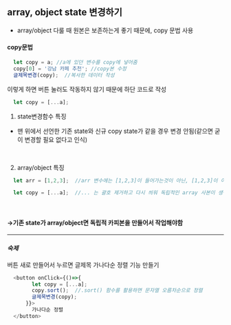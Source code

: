 ## array, object state 변경하기

- array/object 다룰 때 원본은 보존하는게 좋기 때문에, copy 문법 사용

<h4>copy문법</h4>

```javaScript
  let copy = a; //a에 있던 변수를 copy에 넣어줌
  copy[0] = '강남 카페 추천'; //copy본 수정
  글제목변경(copy);  //복사한 데이터 작성
```
이렇게 하면 버튼 눌러도 작동하지 않기 때문에 하단 코드로 작성
```javaScript
  let copy = [...a]; 
```

1. state변경함수 특징

- 맨 위에서 선언한 기존 state와 신규 copy state가 같을 경우 변경 안됨(같으면 굳이 변경할 필요 없다고 인식)
<br>

2. array/object 특징

```javaScript
  let arr = [1,2,3];  //arr 변수에는 [1,2,3]이 들어가는것이 아닌, [1,2,3]이 어디 있는지 알려주는 화살표만 들어있음
```
```javaScript
  let copy = [...a];  //... 는 괄호 제거하고 다시 씌워 독립적인 array 사본이 생성되는 것이기 때문에 버튼 누르면 작동됨
```

<br>
<h4>→기존 state가 array/object면 독립적 카피본을 만들어서 작업해야함</h4>

----------------------------------

*<h4>숙제</h4>*
버튼 새로 만들어서 누르면 글제목 가나다순 정렬 기능 만들기

```javaScript
  <button onClick={()=>{
        let copy = [...a];
        copy.sort();  //.sort() 함수를 활용하면 문자열 오름차순으로 정렬
        글제목변경(copy);
      }}>
        가나다순 정렬
  </button>
```
